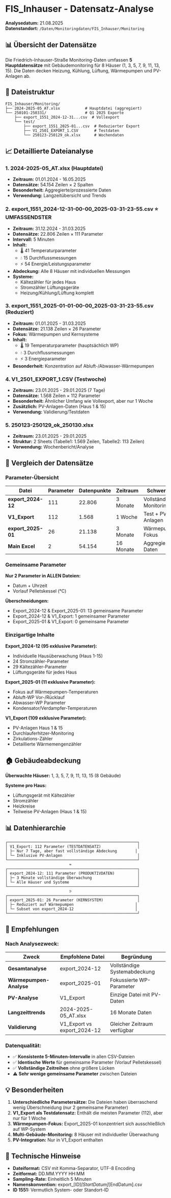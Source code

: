 # FIS_Inhauser - Datensatz-Analyse

**Analysedatum:** 21.08.2025  
**Datenstandort:** `/Daten/Monitoringdaten/FIS_Inhauser/Monitoring`

## 📊 Übersicht der Datensätze

Die Friedrich-Inhauser-Straße Monitoring-Daten umfassen **5 Hauptdatensätze** mit Gebäudemonitoring für 8 Häuser (1, 3, 5, 7, 9, 11, 13, 15). Die Daten decken Heizung, Kühlung, Lüftung, Wärmepumpen und PV-Anlagen ab.

## 📁 Dateistruktur

```
FIS_Inhauser/Monitoring/
├── 2024-2025-05_AT.xlsx           # Hauptdatei (aggregiert)
└── 250101-250331/                 # Q1 2025 Exporte
    ├── export_1551_2024-12-31...csv  # Vollexport
    └── test/
        ├── export_1551_2025-01...csv  # Reduzierter Export
        ├── V1_2501_EXPORT_1.CSV       # Testdaten
        └── 250123-250129_ok.xlsx      # Wochendaten
```

## 📈 Detaillierte Dateianalyse

### 1. **2024-2025-05_AT.xlsx** (Hauptdatei)
- **Zeitraum:** 01.01.2024 - 16.05.2025
- **Datensätze:** 54.154 Zeilen × 2 Spalten
- **Besonderheit:** Aggregierte/prozessierte Daten
- **Verwendung:** Langzeitübersicht und Trends

### 2. **export_1551_2024-12-31-00-00_2025-03-31-23-55.csv** ⭐ UMFASSENDSTER
- **Zeitraum:** 31.12.2024 - 31.03.2025
- **Datensätze:** 22.806 Zeilen × 111 Parameter
- **Intervall:** 5 Minuten
- **Inhalt:**
  - 🌡️ 41 Temperaturparameter
  - 💧 15 Durchflussmessungen
  - ⚡ 54 Energie/Leistungsparameter
- **Abdeckung:** Alle 8 Häuser mit individuellen Messungen
- **Systeme:** 
  - Kältezähler für jedes Haus
  - Stromzähler Lüftungsgeräte
  - Heizung/Kühlung/Lüftung komplett

### 3. **export_1551_2025-01-01-00-00_2025-03-31-23-55.csv** (Reduziert)
- **Zeitraum:** 01.01.2025 - 31.03.2025
- **Datensätze:** 21.138 Zeilen × 26 Parameter
- **Fokus:** Wärmepumpen und Kernsysteme
- **Inhalt:**
  - 🌡️ 19 Temperaturparameter (hauptsächlich WP)
  - 💧 3 Durchflussmessungen
  - ⚡ 3 Energieparameter
- **Besonderheit:** Konzentration auf Abluft-/Abwasser-Wärmepumpen

### 4. **V1_2501_EXPORT_1.CSV** (Testwoche)
- **Zeitraum:** 23.01.2025 - 29.01.2025 (7 Tage)
- **Datensätze:** 1.568 Zeilen × 112 Parameter
- **Besonderheit:** Ähnlicher Umfang wie Vollexport, aber nur 1 Woche
- **Zusätzlich:** PV-Anlagen-Daten (Haus 1 & 15)
- **Verwendung:** Validierung/Testdaten

### 5. **250123-250129_ok_250130.xlsx**
- **Zeitraum:** 23.01.2025 - 29.01.2025
- **Struktur:** 2 Sheets (Tabelle1: 1.569 Zeilen, Tabelle2: 113 Zeilen)
- **Verwendung:** Wochenbericht/Analyse

## 🔄 Vergleich der Datensätze

### Parameter-Übersicht

| Datei | Parameter | Datenpunkte | Zeitraum | Schwerpunkt |
|-------|-----------|-------------|----------|-------------|
| **export_2024-12** | 111 | 22.806 | 3 Monate | Vollständiges Monitoring |
| **V1_Export** | 112 | 1.568 | 1 Woche | Test + PV-Anlagen |
| **export_2025-01** | 26 | 21.138 | 3 Monate | Wärmepumpen-Fokus |
| **Main Excel** | 2 | 54.154 | 16 Monate | Aggregierte Daten |

### Gemeinsame Parameter

**Nur 2 Parameter in ALLEN Dateien:**
- Datum + Uhrzeit
- Vorlauf Pelletskessel (°C)

**Überschneidungen:**
- Export_2024-12 & Export_2025-01: 13 gemeinsame Parameter
- Export_2024-12 & V1_Export: 1 gemeinsamer Parameter
- Export_2025-01 & V1_Export: 0 gemeinsame Parameter

### Einzigartige Inhalte

**Export_2024-12 (95 exklusive Parameter):**
- Individuelle Hausüberwachung (Haus 1-15)
- 24 Stromzähler-Parameter
- 29 Kältezähler-Parameter
- Lüftungsgeräte für jedes Haus

**Export_2025-01 (11 exklusive Parameter):**
- Fokus auf Wärmepumpen-Temperaturen
- Abluft-WP Vor-/Rücklauf
- Abwasser-WP Parameter
- Kondensator/Verdampfer-Temperaturen

**V1_Export (109 exklusive Parameter):**
- PV-Anlagen Haus 1 & 15
- Durchlauferhitzer-Monitoring
- Zirkulations-Zähler
- Detaillierte Wärmemengenzähler

## 🏠 Gebäudeabdeckung

**Überwachte Häuser:** 1, 3, 5, 7, 9, 11, 13, 15 (8 Gebäude)

**Systeme pro Haus:**
- Lüftungsgerät mit Kältezähler
- Stromzähler
- Heizkreise
- Teilweise PV-Anlagen (Haus 1 & 15)

## 📊 Datenhierarchie

```
┌─────────────────────────────────────────────────────────┐
│ V1_Export: 112 Parameter (TESTDATENSATZ)                │
│ ├─ Nur 7 Tage, aber fast vollständige Abdeckung        │
│ └─ Inklusive PV-Anlagen                                 │
└─────────────────────────────────────────────────────────┘
                            ≈
┌─────────────────────────────────────────────────────────┐
│ export_2024-12: 111 Parameter (PRODUKTIVDATEN)          │
│ ├─ 3 Monate vollständige Überwachung                    │
│ └─ Alle Häuser und Systeme                              │
└─────────────────────────────────────────────────────────┘
                            ⊃
┌─────────────────────────────────────────────────────────┐
│ export_2025-01: 26 Parameter (KERNSYSTEM)               │
│ ├─ Reduziert auf Wärmepumpen                           │
│ └─ Subset von export_2024-12                           │
└─────────────────────────────────────────────────────────┘
```

## 🎯 Empfehlungen

### Nach Analysezweck:

| Zweck | Empfohlene Datei | Begründung |
|-------|-----------------|------------|
| **Gesamtanalyse** | export_2024-12 | Vollständige Systemabdeckung |
| **Wärmepumpen-Analyse** | export_2025-01 | Fokussierte WP-Parameter |
| **PV-Analyse** | V1_Export | Einzige Datei mit PV-Daten |
| **Langzeittrends** | 2024-2025-05_AT.xlsx | 16 Monate Daten |
| **Validierung** | V1_Export vs export_2024-12 | Gleicher Zeitraum verfügbar |

### Datenqualität:
- ✅ **Konsistente 5-Minuten-Intervalle** in allen CSV-Dateien
- ✅ **Identische Werte** für gemeinsame Parameter (Vorlauf Pelletskessel)
- ✅ **Vollständige Zeitreihen** ohne größere Lücken
- ⚠️ **Sehr wenige gemeinsame Parameter** zwischen Dateien

## 💡 Besonderheiten

1. **Unterschiedliche Parametersätze:** Die Dateien haben überraschend wenig Überschneidung (nur 2 gemeinsame Parameter)
2. **V1_Export als Testdatensatz:** Enthält die meisten Parameter (112), aber nur für 1 Woche
3. **Wärmepumpen-Fokus:** Export_2025-01 konzentriert sich ausschließlich auf WP-System
4. **Multi-Gebäude-Monitoring:** 8 Häuser mit individueller Überwachung
5. **PV-Integration:** Nur in V1_Export enthalten

## 📝 Technische Hinweise

- **Dateiformat:** CSV mit Komma-Separator, UTF-8 Encoding
- **Zeitformat:** DD.MM.YYYY HH:MM
- **Sampling-Rate:** Einheitlich 5 Minuten
- **Namenskonvention:** export_[ID]_[StartDatum]_[EndDatum].csv
- **ID 1551:** Vermutlich System- oder Standort-ID